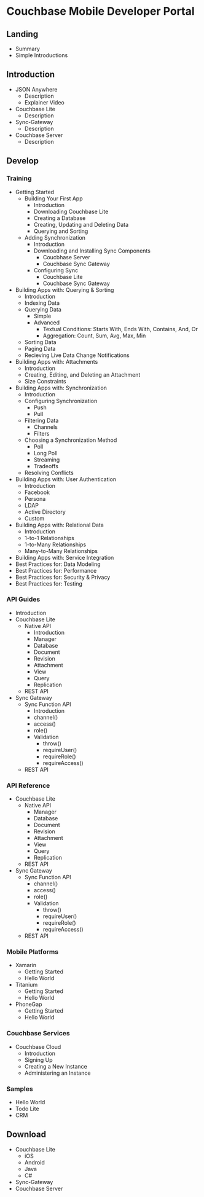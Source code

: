 Couchbase Mobile Developer Portal
=================================

Landing
-------

- Summary
- Simple Introductions

Introduction
------------

- JSON Anywhere
  - Description
  - Explainer Video
- Couchbase Lite
  - Description
- Sync-Gateway
  - Description
- Couchbase Server
  - Description

Develop
-------

### Training

- Getting Started
  - Building Your First App
    - Introduction
    - Downloading Couchbase Lite
    - Creating a Database
    - Creating, Updating and Deleting Data
    - Querying and Sorting
  - Adding Synchronization
    - Introduction
    - Downloading and Installing Sync Components
      - Coucbhase Server
      - Couchbase Sync Gateway
    - Configuring Sync
      - Couchbase Lite
      - Couchbase Sync Gateway
- Building Apps with: Querying & Sorting
  - Introduction
  - Indexing Data
  - Querying Data
    - Simple
    - Advanced
      - Textual Conditions: Starts With, Ends With, Contains, And, Or
      - Aggregation: Count, Sum, Avg, Max, Min
  - Sorting Data
  - Paging Data
  - Recieving Live Data Change Notifications
- Building Apps with: Attachments
  - Introduction
  - Creating, Editing, and Deleting an Attachment
  - Size Constraints
- Building Apps with: Synchronization
  - Introduction
  - Configuring Synchronization
    - Push
    - Pull
  - Filtering Data
    - Channels
    - Filters
  - Choosing a Synchronization Method
    - Poll
    - Long Poll
    - Streaming
    - Tradeoffs
  - Resolving Conflicts
- Building Apps with: User Authentication
  - Introduction
  - Facebook
  - Persona
  - LDAP
  - Active Directory
  - Custom
- Building Apps with: Relational Data
  - Introduction
  - 1-to-1 Relationships
  - 1-to-Many Relationships
  - Many-to-Many Relationships
- Building Apps with: Service Integration
- Best Practices for: Data Modeling
- Best Practices for: Performance
- Best Practices for: Security & Privacy
- Best Practices for: Testing

### API Guides

- Introduction
- Couchbase Lite
  - Native API
    - Introduction
    - Manager
    - Database
    - Document
    - Revision
    - Attachment
    - View
    - Query
    - Replication
  - REST API
- Sync Gateway
  - Sync Function API
    - Introduction
    - channel()
    - access()
    - role()
    - Validation
      - throw()
      - requireUser()
      - requireRole()
      - requireAccess()
  - REST API

### API Reference

- Couchbase Lite
  - Native API
    - Manager
    - Database
    - Document
    - Revision
    - Attachment
    - View
    - Query
    - Replication
  - REST API
- Sync Gateway
  - Sync Function API
    - channel()
    - access()
    - role()
    - Validation
      - throw()
      - requireUser()
      - requireRole()
      - requireAccess()
  - REST API

### Mobile Platforms

- Xamarin
  - Getting Started
  - Hello World
- Titanium
  - Getting Started
  - Hello World
- PhoneGap
  - Getting Started
  - Hello World

### Couchbase Services

- Couchbase Cloud
  - Introduction
  - Signing Up
  - Creating a New Instance
  - Administering an Instance

### Samples

- Hello World
- Todo Lite
- CRM

Download
--------

- Couchbase Lite
  - iOS
  - Android
  - Java
  - C#
- Sync-Gateway
- Couchbase Server
